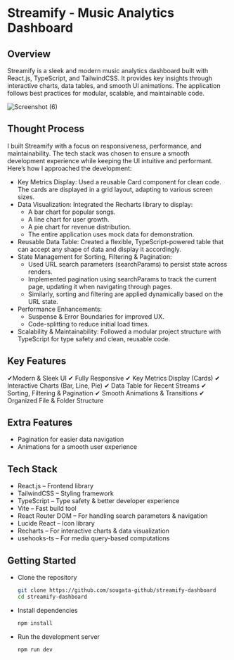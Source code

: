 # Streamify - Music Analytics Dashboard

## Overview

Streamify is a sleek and modern music analytics dashboard built with React.js, TypeScript, and TailwindCSS. It provides key insights through interactive charts, data tables, and smooth UI animations. The application follows best practices for modular, scalable, and maintainable code.

![Screenshot (6)](https://github.com/user-attachments/assets/4c9317d5-d9b5-4b52-bf21-ee4a0b26f708)

## Thought Process

I built Streamify with a focus on responsiveness, performance, and maintainability. The tech stack was chosen to ensure a smooth development experience while keeping the UI intuitive and performant. Here’s how I approached the development:

- Key Metrics Display: Used a reusable Card component for clean code. The cards are displayed in a grid layout, adapting to various screen sizes.
- Data Visualization: Integrated the Recharts library to display:
    - A bar chart for popular songs.
    - A line chart for user growth.
    - A pie chart for revenue distribution.
    - The entire application uses mock data for demonstration.
- Reusable Data Table: Created a flexible, TypeScript-powered table that can accept any shape of data and display it accordingly.
- State Management for Sorting, Filtering & Pagination:
    - Used URL search parameters (searchParams) to persist state across renders.
    - Implemented pagination using searchParams to track the current page, updating it when navigating through pages.
    - Similarly, sorting and filtering are applied dynamically based on the URL state.
- Performance Enhancements:
    - Suspense & Error Boundaries for improved UX.
    - Code-splitting to reduce initial load times.
- Scalability & Maintainability: Followed a modular project structure with TypeScript for type safety and clean, reusable code.

## Key Features

✔Modern & Sleek UI
✔ Fully Responsive
✔ Key Metrics Display (Cards)
✔ Interactive Charts (Bar, Line, Pie)
✔ Data Table for Recent Streams
✔ Sorting, Filtering & Pagination
✔ Smooth Animations & Transitions
✔ Organized File & Folder Structure

## Extra Features

- Pagination for easier data navigation
- Animations for a smooth user experience

## Tech Stack

- React.js – Frontend library
- TailwindCSS – Styling framework
- TypeScript – Type safety & better developer experience
- Vite – Fast build tool
- React Router DOM – For handling search parameters & navigation
- Lucide React – Icon library
- Recharts – For interactive charts & data visualization
- usehooks-ts – For media query-based computations

## Getting Started

- Clone the repository
  ```bash
  git clone https://github.com/sougata-github/streamify-dashboard
  cd streamify-dashboard
  ```
- Install dependencies
   ```bash
  npm install
  ```
- Run the development server
  ```bash
  npm run dev
  ```






